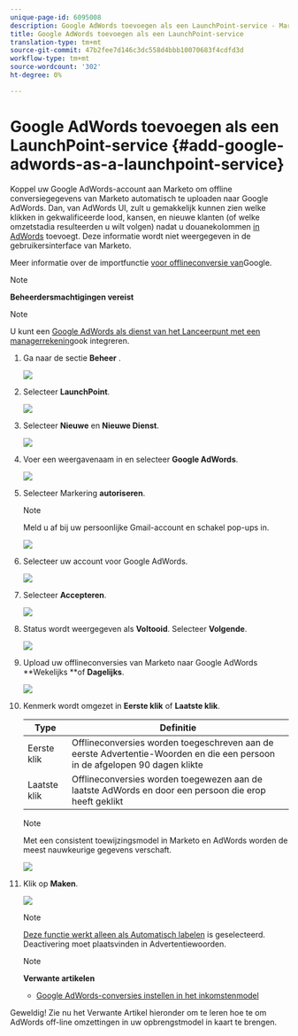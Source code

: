 ```yaml
---
unique-page-id: 6095008
description: Google AdWords toevoegen als een LaunchPoint-service - Marketo Docs - Productdocumentatie
title: Google AdWords toevoegen als een LaunchPoint-service
translation-type: tm+mt
source-git-commit: 47b2fee7d146c3dc558d4bbb10070683f4cdfd3d
workflow-type: tm+mt
source-wordcount: '302'
ht-degree: 0%

---
```



# Google AdWords toevoegen als een LaunchPoint-service {#add-google-adwords-as-a-launchpoint-service}

Koppel uw Google AdWords-account aan Marketo om offline conversiegegevens van Marketo automatisch te uploaden naar Google AdWords. Dan, van AdWords UI, zult u gemakkelijk kunnen zien welke klikken in gekwalificeerde lood, kansen, en nieuwe klanten (of welke omzetstadia resulteerden u wilt volgen) nadat u douanekolommen [in AdWords](https://support.google.com/adwords/answer/3073556) toevoegt. Deze informatie wordt niet weergegeven in de gebruikersinterface van Marketo.

Meer informatie over de importfunctie [voor offlineconversie van](https://support.google.com/adwords/answer/2998031?hl=en)Google.

>[!NOTE]
>
>**Beheerdersmachtigingen vereist**

>[!NOTE]
>
>U kunt een [Google AdWords als dienst van het Lanceerpunt met een managerrekening](add-google-adwords-as-a-launchpoint-service-with-a-manager-account.md)ook integreren.

1. Ga naar de sectie **Beheer** .

   ![](assets/login-admin.png)

1. Selecteer **LaunchPoint**.

   ![](assets/image2014-12-5-14-3a35-3a27.png)

1. Selecteer **Nieuwe** en **Nieuwe Dienst**.

   ![](assets/image2015-2-23-14-3a54-3a50.png)

1. Voer een weergavenaam in en selecteer **Google AdWords**.

   ![](assets/new-service-google.png)

1. Selecteer Markering **autoriseren**.

   >[!NOTE]
   >
   >Meld u af bij uw persoonlijke Gmail-account en schakel pop-ups in.

   ![](assets/image2015-2-26-20-3a54-3a1.png)

1. Selecteer uw account voor Google AdWords.

   ![](assets/image2015-2-23-15-3a31-3a16.png)

1. Selecteer **Accepteren**.

   ![](assets/image2015-2-23-16-3a32-3a45.png)

1. Status wordt weergegeven als **Voltooid**. Selecteer **Volgende**.

   ![](assets/image2015-2-26-20-3a55-3a21.png)

1. Upload uw offlineconversies van Marketo naar Google AdWords **Wekelijks **of **Dagelijks**.

   ![](assets/image2015-2-23-16-3a53-3a4.png)

1. Kenmerk wordt omgezet in **Eerste klik** of **Laatste klik**.

   | Type | Definitie |
   |---|---|
   | Eerste klik | Offlineconversies worden toegeschreven aan de eerste Advertentie-Woorden en die een persoon in de afgelopen 90 dagen klikte |
   | Laatste klik | Offlineconversies worden toegewezen aan de laatste AdWords en door een persoon die erop heeft geklikt |

   >[!NOTE]
   >
   >Met een consistent toewijzingsmodel in Marketo en AdWords worden de meest nauwkeurige gegevens verschaft.

   ![](assets/image2015-2-23-16-3a57-3a49.png)

1. Klik op **Maken**.

   ![](assets/image2015-2-23-17-3a50-3a9.png)

   >[!NOTE]
   >
   >[Deze functie werkt alleen als Automatisch labelen](https://support.google.com/adwords/answer/1752125?hl=en) is geselecteerd. Deactivering moet plaatsvinden in Advertentiewoorden.

   >[!NOTE]
   >
   >**Verwante artikelen**
   >
   >    
   >    
   >    * [Google AdWords-conversies instellen in het inkomstenmodel](../../../product-docs/reporting/revenue-cycle-analytics/revenue-cycle-models/set-google-adwords-conversions-in-the-revenue-model.md)


Geweldig! Zie nu het Verwante Artikel hieronder om te leren hoe te om AdWords off-line omzettingen in uw opbrengstmodel in kaart te brengen.